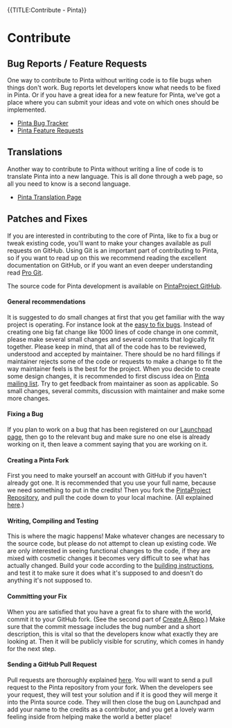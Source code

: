 {{TITLE:Contribute - Pinta}}
# Contribute

## Bug Reports / Feature Requests

One way to contribute to Pinta without writing code is to file bugs when things don't work.  Bug reports let developers know what needs to be fixed in Pinta.  Or if you have a great idea for a new feature for Pinta, we've got a place where you can submit your ideas and vote on which ones should be implemented.

* [Pinta Bug Tracker][1]
* [Pinta Feature Requests][2]

## Translations

Another way to contribute to Pinta without writing a line of code is to translate Pinta into a new language.  This is all done through a web page, so all you need to know is a second language.

* [Pinta Translation Page][3]

## Patches and Fixes

If you are interested in contributing to the core of Pinta, like to fix a bug or tweak existing code, you'll want to make your changes available as pull requests on GitHub. Using Git is an important part of contributing to Pinta, so if you want to read up on this we recommend reading the excellent documentation on GitHub, or if you want an even
deeper understanding read [Pro Git][4].

The source code for Pinta development is available on [PintaProject GitHub][5].

#### General recommendations

It is suggested to do small changes at first that you get familiar with the way project is operating. For instance look at the [easy to fix bugs][10]. Instead of creating one big fat change like 1000 lines of code change in one commit, please make several small changes and several commits that logically fit together. Please keep in mind, that all of the code has to be reviewed, understood and accepted by maintainer. There should be no hard fillings if maintainer rejects some of the code or requests to make a change to fit the way maintainer feels is the best for the project. When you decide to create some design changes, it is recommended to first discuss idea on [Pinta mailing list][11]. Try to get feedback from maintainer as soon as applicable. So small changes, several commits, discussion with maintainer and make some more changes.

#### Fixing a Bug

If you plan to work on a bug that has been registered on our [Launchpad page][1], then go to the relevant bug and make sure no one else is already working on it, then leave a comment saying that you are working on it.

#### Creating a Pinta Fork

First you need to make yourself an account with GitHub if you haven't already got one. It is recommended that you use your full name, because we need something to put in the credits! Then you fork the [PintaProject Repository][5], and pull the code down to your local machine. (All explained [here][6].)

#### Writing, Compiling and Testing

This is where the magic happens! Make whatever changes are necessary to the source code, but please do not attempt to clean up existing code. We are only interested in seeing functional changes to the code, if they are mixed with cosmetic changes it becomes very difficult to see what has actually changed. Build your code according to the [building instructions][7], and test it to make sure it does what it's supposed to and doesn't do anything it's not supposed to.

#### Committing your Fix

When you are satisfied that you have a great fix to share with the world, commit it to your GitHub fork. (See the second part of [Create A Repo][8].) Make sure that the commit message includes the bug number and a short description, this is vital so that the developers know what exactly they are looking at. Then it will be publicly visible for scrutiny, which comes in handy for the next step.

#### Sending a GitHub Pull Request

Pull requests are thoroughly explained [here][9]. You will want to send a pull request to the Pinta repository from your fork. When the developers see your request, they will test your solution and if it is good they will merge it into the Pinta source code. They will then close the bug on Launchpad and add your name to the credits as a contributor, and you get a lovely warm feeling inside from helping make the world a better place!

[1]: https://bugs.launchpad.net/pinta/+bugs
[2]: http://pinta.uservoice.com
[3]: https://translations.launchpad.net/pinta
[4]: http://progit.org/book/
[5]: https://github.com/PintaProject/Pinta
[6]: http://help.github.com/fork-a-repo/
[7]: https://github.com/PintaProject/Pinta/blob/master/readme.md
[8]: http://help.github.com/create-a-repo/
[9]: http://help.github.com/send-pull-requests/
[10]: https://bugs.launchpad.net/pinta/?field.searchtext=&orderby=-date_last_updated&search=Search&field.status%3Alist=NEW&field.status%3Alist=CONFIRMED&field.status%3Alist=TRIAGED&field.status%3Alist=INPROGRESS&field.status%3Alist=INCOMPLETE_WITH_RESPONSE&field.status%3Alist=INCOMPLETE_WITHOUT_RESPONSE&assignee_option=any&field.assignee=&field.bug_reporter=&field.bug_commenter=&field.subscriber=&field.structural_subscriber=&field.tag=easy-to-fix+&field.tags_combinator=ANY&field.has_cve.used=&field.omit_dupes.used=&field.omit_dupes=on&field.affects_me.used=&field.has_patch.used=&field.has_branches.used=&field.has_branches=on&field.has_no_branches.used=&field.has_no_branches=on&field.has_blueprints.used=&field.has_blueprints=on&field.has_no_blueprints.used=&field.has_no_blueprints=on
[11]: https://groups.google.com/forum/?hl=en#!forum/pinta